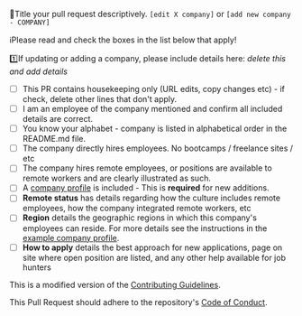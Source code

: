 📝Title your pull request descriptively. `[edit X company]` or `[add new company - COMPANY]`

ℹ️Please read and check the boxes in the list below that apply!

1️⃣If updating or adding a company, please include details here: _delete this and add details_

- [ ] This PR contains housekeeping only (URL edits, copy changes etc) - if check, delete other lines that don't apply.
- [ ] I am an employee of the company mentioned and confirm all included details are correct.
- [ ] You know your alphabet - company is listed in alphabetical order in the README.md file.
- [ ] The company directly hires employees. No bootcamps / freelance sites / etc
- [ ] The company hires remote employees, or positions are available to remote workers and are clearly illustrated as such.
- [ ] A [company profile](https://github.com/remoteintech/remote-jobs/blob/master/company-profiles/example.md) is included - This is __required__ for new additions.
- [ ] __Remote status__ has details regarding how the culture includes remote employees, how the company integrated remote workers, etc
- [ ] __Region__ details the geographic regions in which this company's employees can reside. For more details see the instructions in the [example company profile](/company-profiles/example.md#region).
- [ ] __How to apply__ details the best approach for new applications, page on site where open position are listed, and any other help available for job hunters

This is a modified version of the [Contributing Guidelines](https://github.com/remoteintech/remote-jobs/blob/master/CONTRIBUTING.md).

This Pull Request should adhere to the repository's [Code of Conduct](https://github.com/remoteintech/remote-jobs/blob/master/CODE_OF_CONDUCT.md).
